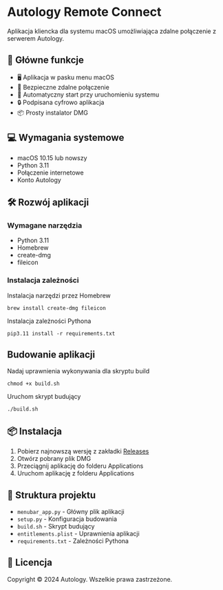 # Autology Remote Connect

Aplikacja kliencka dla systemu macOS umożliwiająca zdalne połączenie z serwerem Autology.

## 🌟 Główne funkcje

- 🖥️ Aplikacja w pasku menu macOS
- 🔗 Bezpieczne zdalne połączenie
- 🚀 Automatyczny start przy uruchomieniu systemu
- 🔒 Podpisana cyfrowo aplikacja
- 📦 Prosty instalator DMG

## 💻 Wymagania systemowe

- macOS 10.15 lub nowszy
- Python 3.11
- Połączenie internetowe
- Konto Autology

## 🛠️ Rozwój aplikacji

### Wymagane narzędzia
- Python 3.11
- Homebrew
- create-dmg
- fileicon

### Instalacja zależności
Instalacja narzędzi przez Homebrew
```
brew install create-dmg fileicon
```
Instalacja zależności Pythona
```
pip3.11 install -r requirements.txt
```

## Budowanie aplikacji

Nadaj uprawnienia wykonywania dla skryptu build
```
chmod +x build.sh
```
Uruchom skrypt budujący
```
./build.sh
```

## 📦 Instalacja

1. Pobierz najnowszą wersję z zakładki [Releases](../../releases)
2. Otwórz pobrany plik DMG
3. Przeciągnij aplikację do folderu Applications
4. Uruchom aplikację z folderu Applications

## 🔧 Struktura projektu

- `menubar_app.py` - Główny plik aplikacji
- `setup.py` - Konfiguracja budowania
- `build.sh` - Skrypt budujący
- `entitlements.plist` - Uprawnienia aplikacji
- `requirements.txt` - Zależności Pythona

## 📝 Licencja

Copyright © 2024 Autology. Wszelkie prawa zastrzeżone.
